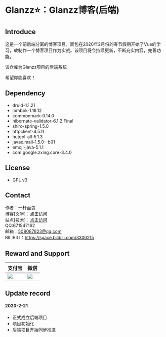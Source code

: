 # Glanzz⭐：Glanzz博客(后端)

## Introduce
这是一个前后端分离的博客项目，面包在2020年2月份的春节假期开始了Vue的学习，故制作一个博客项目作为实战。该项目将会持续更新，不断充实内容，完善功能。  

该仓库为Glanzz项目的后端系统

希望你能喜欢！

## Dependency
 - druid-1.1.21
 - lombok-1.18.12
 - commonmark-0.14.0
 - hibernate-validator-6.1.2.Final
 - shiro-spring-1.5.0
 - httpclient-4.5.11
 - hutool-all-5.1.3
 - javax.mail-1.5.0--b01
 - emoji-java-5.1.1
 - com.google.zxing.core-3.4.0

## License
 - GPL v3

## Contact
作者：一杯面包  
博客[文学]：[点击访问](https://blog.cupbread.cn/)  
站点[技术]：[点击访问](https://lab.cupbread.cn/)  
QQ:671547162  
邮箱：508087823@qq.com  
BILIBILI：https://space.bilibili.com/3300215

## Reward and Support

| 支付宝                                        | 微信                                        |
| --------------------------------------------- | ------------------------------------------- |
| <img src="https://www.cupbread.cn/zfb.png" /> | <img src="https://www.cupbread.cn/wx.png"/> |g src="https://www.cupbread.cn/zfb.png" alt="zfb" style="zoom: 33%;" /><img src="https://www.cupbread.cn/wx.png" alt="zfb" style="zoom: 33%;" />

## Update record
#### 2020-2-21
 - 正式成立后端项目
 - 项目初始化
 - 后端项目开始同步推进